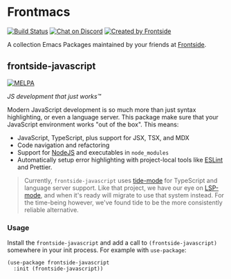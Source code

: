# Frontmacs

[![Build Status](https://circleci.com/gh/thefrontside/frontmacs.svg?style=shield)](https://app.circleci.com/pipelines/github/thefrontside/frontmacs?branch=release)
[![Chat on Discord](https://img.shields.io/discord/700803887132704931?Label=Discord)](https://discord.gg/JNnzuSSSb4)
[![Created by Frontside](https://img.shields.io/badge/created%20by-frontside-26abe8.svg)](https://frontside.com)

A collection Emacs Packages maintained by your friends at [Frontside][].

## frontside-javascript

[![MELPA](https://melpa.org/packages/frontside-javascript-badge.svg)](https://melpa.org/#/frontside-javascript)

*JS development that just works™️*

Modern JavaScript development is so much more than just syntax highlighting, or even a language server. This package make sure that your JavaScript environment works "out of the box". This means:

* JavaScript, TypeScript, plus support for JSX, TSX, and MDX
* Code navigation and refactoring
* Support for [NodeJS][] and executables in `node_modules`
* Automatically setup error highlighting with project-local tools like [ESLint] and Prettier.

> Currently, `frontside-javascript` uses [tide-mode][] for TypeScript and language server support. Like that project, we have our eye on [LSP-mode][], and when it's ready will migrate to use that system instead. For the time-being however, we've found tide to be the more consistently reliable alternative.

### Usage
Install the `frontside-javascript` and add a call to `(frontside-javascript)` somewhere in your init process. For example with `use-package`:

```emacs-lisp
(use-package frontside-javascript
  :init (frontside-javascript))
```

[Frontside]: http://frontside.com
[discord]: https://discord.com/invite/JNnzuSSSb4
[prelude]: https://github.com/bbatsov/prelude
[nodejs]: https://nodejs.org
[tide-mode]: https://github.com/ananthakumaran/tide
[lsp-mode]: https://github.com/emacs-lsp/lsp-mode
[eslint]: https://eslint.org
